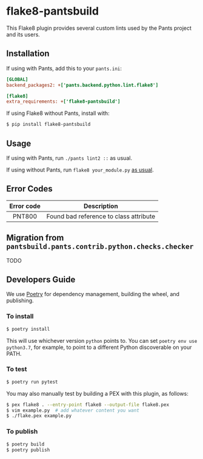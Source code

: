 # flake8-pantsbuild

This Flake8 plugin provides several custom lints used by the Pants project and its users.

## Installation

If using with Pants, add this to your `pants.ini`:

```ini
[GLOBAL]
backend_packages2: +['pants.backend.python.lint.flake8']

[flake8]
extra_requirements: +['flake8-pantsbuild']
```

If using Flake8 without Pants, install with:

```bash
$ pip install flake8-pantsbuild
```

## Usage

If using with Pants, run `./pants lint2 ::` as usual.

If using without Pants, run `flake8 your_module.py` [as usual](http://flake8.pycqa.org/en/latest/user/invocation.html).

## Error Codes

| Error code | Description                            |
|:----------:|:--------------------------------------:|
| PNT800     | Found bad reference to class attribute |

## Migration from `pantsbuild.pants.contrib.python.checks.checker`

TODO

## Developers Guide

We use [Poetry](https://python-poetry.org) for dependency management, building the wheel, and publishing.

### To install

```bash
$ poetry install
```

This will use whichever version `python` points to. You can set `poetry env use python3.7`, for example, to point to a different Python discoverable on your PATH.

### To test

```bash
$ poetry run pytest
```

You may also manually test by building a PEX with this plugin, as follows:

```bash
$ pex flake8 . --entry-point flake8 --output-file flake8.pex
$ vim example.py  # add whatever content you want
$ ./flake.pex example.py
```

### To publish

```bash
$ poetry build
$ poetry publish
```
